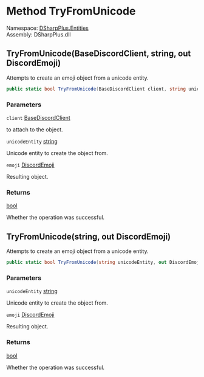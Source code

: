 # Method TryFromUnicode

Namespace: [DSharpPlus.Entities](DSharpPlus.Entities.md)  
Assembly: DSharpPlus.dll

## <a id="DSharpPlus_Entities_DiscordEmoji_TryFromUnicode_DSharpPlus_BaseDiscordClient_System_String_DSharpPlus_Entities_DiscordEmoji__"></a>TryFromUnicode\(BaseDiscordClient, string, out DiscordEmoji\)

Attempts to create an emoji object from a unicode entity.

```csharp
public static bool TryFromUnicode(BaseDiscordClient client, string unicodeEntity, out DiscordEmoji emoji)
```

### Parameters

`client` [BaseDiscordClient](DSharpPlus.BaseDiscordClient.md)

<xref href="DSharpPlus.BaseDiscordClient" data-throw-if-not-resolved="false"></xref> to attach to the object.

`unicodeEntity` [string](https://learn.microsoft.com/dotnet/api/system.string)

Unicode entity to create the object from.

`emoji` [DiscordEmoji](DSharpPlus.Entities.DiscordEmoji.md)

Resulting <xref href="DSharpPlus.Entities.DiscordEmoji" data-throw-if-not-resolved="false"></xref> object.

### Returns

[bool](https://learn.microsoft.com/dotnet/api/system.boolean)

Whether the operation was successful.

## <a id="DSharpPlus_Entities_DiscordEmoji_TryFromUnicode_System_String_DSharpPlus_Entities_DiscordEmoji__"></a>TryFromUnicode\(string, out DiscordEmoji\)

Attempts to create an emoji object from a unicode entity.

```csharp
public static bool TryFromUnicode(string unicodeEntity, out DiscordEmoji emoji)
```

### Parameters

`unicodeEntity` [string](https://learn.microsoft.com/dotnet/api/system.string)

Unicode entity to create the object from.

`emoji` [DiscordEmoji](DSharpPlus.Entities.DiscordEmoji.md)

Resulting <xref href="DSharpPlus.Entities.DiscordEmoji" data-throw-if-not-resolved="false"></xref> object.

### Returns

[bool](https://learn.microsoft.com/dotnet/api/system.boolean)

Whether the operation was successful.


